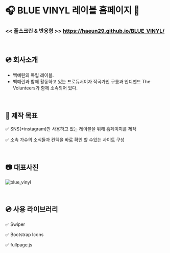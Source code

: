 # 🎧 BLUE VINYL 레이블 홈페이지 🎹

### << 풀스크린 & 반응형 >>  https://haeun29.github.io/BLUE_VINYL/

<br>

## 💿 회사소개

- 백예린의 독립 레이블. 
- 백예린과 함께 활동하고 있는 프로듀서이자 작곡가인 구름과 인디밴드 The Volunteers가 함께 소속되어 있다.

<br>

## 🎤 제작 목표 

✅ SNS(*instagram)만 사용하고 있는 레이블을 위해 홈페이지를 제작

✅ 소속 가수의 소식들과 컨텍을 바로 확인 할 수있는 사이트 구성

<br>

## 📷 대표사진

![blue_vinyl](https://user-images.githubusercontent.com/105402303/187850691-fc314702-52d6-4549-b0ad-ea16283a2a7e.jpg)

<br>


## 💿 사용 라이브러리 

✅ Swiper

✅ Bootstrap Icons

✅ fullpage.js


